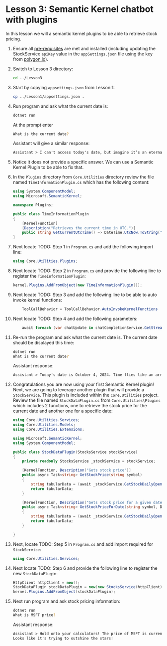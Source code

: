 # Lesson 3: Semantic Kernel chatbot with plugins

In this lesson we will a semantic kernel plugins to be able to retrieve stock pricing.

1. Ensure all [pre-requisites](pre-reqs.md) are met and installed (including updating the StockService `apiKey` value in the `appSettings.json` file using the key from [polygon.io](https://polygon.io/dashboard)).

1. Switch to Lesson 3 directory:

    ```bash
    cd ../Lesson3
    ```

1. Start by copying `appsettings.json` from Lesson 1:

    ```bash
    cp ../Lesson1/appsettings.json .
    ```

1. Run program and ask what the current date is:

    ```bash
    dotnet run
    ```

   At the prompt enter

   ```bash
   What is the current date?
    ```

   Assistant will give a similar response:

   ```txt
   Assistant > I can't access today's date, but imagine it’s an eternal "Fri-yay," ready for financial fun! How can I help you on this hypothetical day?
   ```

1. Notice it does not provide a specific answer. We can use a Semantic Kernel Plugin to be able to fix that.

1. In the `Plugins` directory from `Core.Utilities` directory review the file named
   `TimeInformationPlugin.cs` which has the following content:

    ```csharp
    using System.ComponentModel;
    using Microsoft.SemanticKernel;

    namespace Plugins;

    public class TimeInformationPlugin
    {
        [KernelFunction] 
        [Description("Retrieves the current time in UTC.")]
        public string GetCurrentUtcTime() => DateTime.UtcNow.ToString("R");
    }
    ```

1. Next locate TODO: Step 1 in `Program.cs` and add the following import line:

    ```csharp
    using Core.Utilities.Plugins;
    ```

1. Next locate TODO: Step 2 in `Program.cs` and provide the following line to register the `TimeInformationPlugin`:

    ```csharp
    kernel.Plugins.AddFromObject(new TimeInformationPlugin());
    ```

1. Next locate TODO: Step 3 and add the following line to be able to 
   auto invoke kernel functions:

    ```csharp
        ToolCallBehavior = ToolCallBehavior.AutoInvokeKernelFunctions
    ```

1. Next locate TODO: Step 4 and add the following parameters:

    ```csharp
        await foreach (var chatUpdate in chatCompletionService.GetStreamingChatMessageContentsAsync(chatHistory, promptExecutionSettings, kernel))
    ```

1. Re-run the program and ask what the current date is. The current date should be displayed this time:

    ```bash
    dotnet run
    What is the current date?
    ```

    Assistant response:

    ```txt
    Assistant > Today's date is October 4, 2024. Time flies like an arrow; fruit flies like a banana! 
    ```

1. Congratulations you are now using your first Semantic Kernel plugin! Next, we are going to leverage another plugin
   that will provide a `StockService`.  This plugin is included within the `Core.Utilities` project.
   Review the file named `StockDataPlugin.cs` from `Core.Utilities\Plugins` which includes 2 functions,
   one to retrieve the stock price for the current date and another one for a specific date:

    ```csharp
    using Core.Utilities.Services;
    using Core.Utilities.Models;
    using Core.Utilities.Extensions;

    using Microsoft.SemanticKernel;
    using System.ComponentModel;

    public class StockDataPlugin(StocksService stockService)
    {
        private readonly StocksService _stockService = stockService;

        [KernelFunction, Description("Gets stock price")]
        public async Task<string> GetStockPrice(string symbol)
        {
            string tabularData = (await _stockService.GetStockDailyOpenClose(symbol)).FormatStockData();
            return tabularData;
        }

        [KernelFunction, Description("Gets stock price for a given date")]
        public async Task<string> GetStockPriceForDate(string symbol, DateTime date)
        {
            string tabularData = (await _stockService.GetStockDailyOpenClose(symbol, date)).FormatStockData();
            return tabularData;
        }

    }
    ```

1. Next, locate TODO: Step 5 in `Program.cs` and add import required for `StockService`:

    ```csharp
    using Core.Utilities.Services;
    ```

1. Next locate TODO: Step 6 and provide the following line to register the new `StockDataPlugin`:

    ```csharp
    HttpClient httpClient = new();
    StockDataPlugin stockDataPlugin = new(new StocksService(httpClient));
    kernel.Plugins.AddFromObject(stockDataPlugin);
    ```

1. Next run program and ask stock pricing information:

    ```bash
    dotnet run
    What is MSFT price?

    ```

    Assistant response:

    ```txt
    Assistant > Hold onto your calculators! The price of MSFT is currently $417.63. 
    Looks like it's trying to outshine the stars! 
    ```
